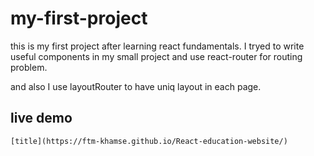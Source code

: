 # my-first-project

this is my first project after learning react fundamentals.
I tryed to write useful components in my small project and use react-router for routing problem.

and also I use layoutRouter to have uniq layout in each page.

## live demo
	[title](https://ftm-khamse.github.io/React-education-website/)